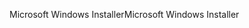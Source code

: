 <span data-ttu-id="90c54-101">Microsoft Windows Installer</span><span class="sxs-lookup"><span data-stu-id="90c54-101">Microsoft Windows Installer</span></span>